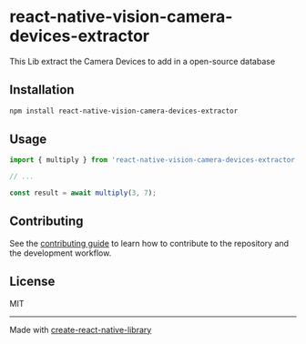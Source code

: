 # react-native-vision-camera-devices-extractor

This Lib extract the Camera Devices to add in a open-source database

## Installation

```sh
npm install react-native-vision-camera-devices-extractor
```

## Usage


```js
import { multiply } from 'react-native-vision-camera-devices-extractor';

// ...

const result = await multiply(3, 7);
```


## Contributing

See the [contributing guide](CONTRIBUTING.md) to learn how to contribute to the repository and the development workflow.

## License

MIT

---

Made with [create-react-native-library](https://github.com/callstack/react-native-builder-bob)
